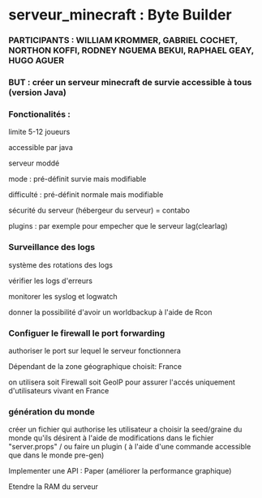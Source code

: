 # serveur_minecraft : Byte Builder

### PARTICIPANTS : WILLIAM KROMMER, GABRIEL COCHET, NORTHON KOFFI, RODNEY NGUEMA BEKUI, RAPHAEL GEAY, HUGO AGUER

### BUT : créer un serveur minecraft de survie accessible à tous (version Java) 

### Fonctionalités : 

limite 5-12 joueurs  

accessible par java 

serveur moddé 

mode : pré-définit survie mais modifiable 

difficulté : pré-définit normale mais modifiable

sécurité du serveur (hébergeur du serveur) = contabo 

plugins : par exemple pour empecher que le serveur lag(clearlag)

### Surveillance des logs

système des rotations des logs

vérifier les logs d'erreurs

monitorer les syslog et logwatch

donner la possibilité d'avoir un worldbackup
à l'aide de Rcon

### Configuer le firewall le port forwarding

authoriser le port sur lequel le serveur fonctionnera

Dépendant de la zone géographique choisit: France 

on utilisera soit Firewall soit GeoIP pour assurer l'accés uniquement d'utilisateurs
vivant en France 

### génération du monde 

créer un fichier qui authorise les utilisateur a choisir la seed/graine du monde qu'ils désirent
à l'aide de modifications dans le fichier "server.props" / ou faire un plugin ( à l'aide d'une commande accessible que dans le monde
pre-gen)

Implementer une API : Paper (améliorer la performance graphique)

Etendre la RAM du serveur
















